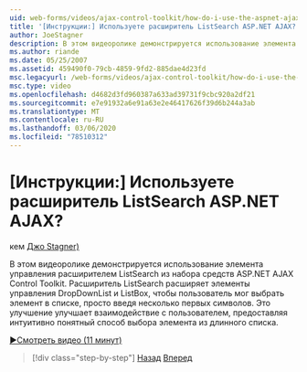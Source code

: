 ```yaml
---
uid: web-forms/videos/ajax-control-toolkit/how-do-i-use-the-aspnet-ajax-listsearch-extender
title: '[Инструкции:] Используете расширитель ListSearch ASP.NET AJAX? | Документы Майкрософт'
author: JoeStagner
description: В этом видеоролике демонстрируется использование элемента управления расширителем ListSearch из набора средств ASP.NET AJAX Control Toolkit. Расширитель ListSearch расширяет DropDownList и L...
ms.author: riande
ms.date: 05/25/2007
ms.assetid: 459490f0-79cb-4859-9fd2-885dae4d23fd
msc.legacyurl: /web-forms/videos/ajax-control-toolkit/how-do-i-use-the-aspnet-ajax-listsearch-extender
msc.type: video
ms.openlocfilehash: d4682d3fd960387a633ad39731f9cbc920a2df21
ms.sourcegitcommit: e7e91932a6e91a63e2e46417626f39d6b244a3ab
ms.translationtype: MT
ms.contentlocale: ru-RU
ms.lasthandoff: 03/06/2020
ms.locfileid: "78510312"
---
```

# <a name="how-do-i-use-the-aspnet-ajax-listsearch-extender"></a>[Инструкции:] Используете расширитель ListSearch ASP.NET AJAX?

кем [Джо Stagner)](https://github.com/JoeStagner)

В этом видеоролике демонстрируется использование элемента управления расширителем ListSearch из набора средств ASP.NET AJAX Control Toolkit. Расширитель ListSearch расширяет элементы управления DropDownList и ListBox, чтобы пользователь мог выбрать элемент в списке, просто введя несколько первых символов. Это улучшение улучшает взаимодействие с пользователем, предоставляя интуитивно понятный способ выбора элемента из длинного списка.

[&#9654;Смотреть видео (11 минут)](https://channel9.msdn.com/Blogs/ASP-NET-Site-Videos/how-do-i-use-the-aspnet-ajax-listsearch-extender)

> [!div class="step-by-step"]
> [Назад](how-do-i-use-the-aspnet-ajax-nobot-control.md)
> [Вперед](how-do-i-use-the-pagingbulletedlist-extender-control.md)
